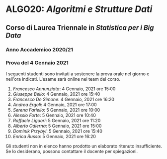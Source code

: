 # ALGO20: *Algoritmi e Strutture Dati* #
## Corso di Laurea Triennale in *Statistica per i Big Data* ##
### Anno Accademico 2020/21 ###
### Prova del 4 Gennaio 2021 ###



I seguenti studenti sono invitati a sostenere la prova orale
nel giorno e nell'ora indicati.
L'esame sar&agrave; online nel team del corso.

1. *Francesco Annunziata*: 4 Gennaio, 2021 ore 15:00
2. *Giuseppe Bello*: 4 Gennaio, 2021 ore 15:40
3. *Francesco De Simone*: 4 Gennaio, 2021 ore 16:20
4. *Andrea Ergoli*: 4 Gennaio, 2021 ore 17:00
5. *Serena Fariello*: 5 Gennaio, 2021 ore 10:00
6. *Alessio Forte*: 5 Gennaio, 2021 ore 10:40
7. *Raffaele Liguori*: 5 Gennaio, 2021 ore 11:20
8. *Alberto Odierna*: 5 Gennaio, 2021 ore 15:00
9. *Dominik Przybyl*: 5 Gennaio, 2021 ore 15:40
10. *Enrica Russo*: 5 Gennaio, 2021 ore 16:20

Gli studenti non in elenco hanno prodotto un elaborato ritenuto
insufficiente.
Se lo desiderano, possono contattare il docente per spiegazioni.

